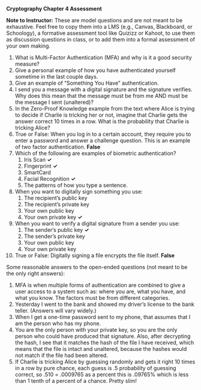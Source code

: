 

**Cryptography Chapter 4 Assessment**

**Note to Instructor:** These are model questions and are not meant to be exhaustive. Feel free to copy them into a LMS (e.g., Canvas, Blackboard, or Schoology), a formative assessment tool like Quizizz or Kahoot, to use them as discussion questions in class, or to add them into a formal assessment of your own making.

1. What is Multi-Factor Authentication (MFA) and why is it a good security measure?
2. Give a personal example of how you have authenticated yourself sometime in the last couple days.
3. Give an example of “Something You Have” authentication.
4. I send you a message with a digital signature and the signature verifies. Why does this mean that the message must be from me AND must be the message I sent (unaltered)?
5. In the Zero-Proof Knowledge example from the text where Alice is trying to decide if Charlie is tricking her or not, imagine that Charlie gets the answer correct 10 times in a row. What is the probability that Charlie is tricking Alice?
6. True or False: When you log in to a certain account, they require you to enter a password and answer a challenge question. This is an example of two factor authentication. **False**
7. Which of the following are examples of biometric authentication?
   1. Iris Scan **✓**
   2. Fingerprint **✓**
   3. SmartCard
   4. Facial Recognition **✓**
   5. The patterns of how you type a sentence.
8. When you want to digitally sign something you use:
   1. The recipient’s public key
   2. The recipient’s private key
   3. Your own public key
   4. Your own private key **✓**
9. When you want to verify a digital signature from a sender you use:
   1. The sender’s public key **✓**
   2. The sender’s private key
   3. Your own public key
   4. Your own private key
10. True or False: Digitally signing a file encrypts the file itself. **False**

Some reasonable answers to the open-ended questions (not meant to be the only right answers):

1. MFA is when multiple forms of authentication are combined to give a user access to a system such as: where you are, what you have, and what you know. The factors must be from different categories.
2. Yesterday I went to the bank and showed my driver’s license to the bank teller. (Answers will vary widely.)
3. When I get a one-time password sent to my phone, that assumes that I am the person who has my phone.
4. You are the only person with your private key, so you are the only person who could have produced that signature. Also, after decrypting the hash, I see that it matches the hash of the file I have received, which means that the file is intact and unaltered, because the hashes would not match if the file had been altered.
5. If Charlie is tricking Alice by guessing randomly and gets it right 10 times in a row by pure chance, each guess is .5 probability of guessing correct, so .510 = .0009765 as a percent this is .09765% which is less than 1 tenth of a percent of a chance. Pretty slim!

